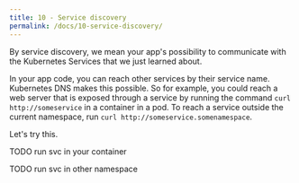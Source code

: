 ```yaml
---
title: 10 - Service discovery
permalink: /docs/10-service-discovery/
---
```


By service discovery, we mean your app's possibility to communicate with the Kubernetes Services that we just
learned about.

In your app code, you can reach other services by their service name. Kubernetes DNS makes this possible. So 
for example, you could reach a web server that is exposed through a service by running the command
`curl http://someservice` in a container in a pod. To reach a service outside the current namespace, run
`curl http://someservice.somenamespace`.

Let's try this.

TODO run svc in your container

TODO run svc in other namespace

